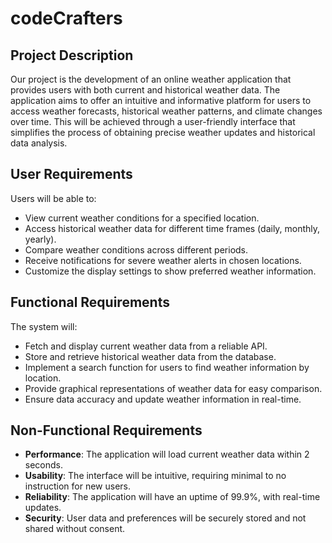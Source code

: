 # codeCrafters

## Project Description

Our project is the development of an online weather application that provides users with both current and historical weather data. The application aims to offer an intuitive and informative platform for users to access weather forecasts, historical weather patterns, and climate changes over time. This will be achieved through a user-friendly interface that simplifies the process of obtaining precise weather updates and historical data analysis.

## User Requirements

Users will be able to:

- View current weather conditions for a specified location.
- Access historical weather data for different time frames (daily, monthly, yearly).
- Compare weather conditions across different periods.
- Receive notifications for severe weather alerts in chosen locations.
- Customize the display settings to show preferred weather information.

## Functional Requirements

The system will:

- Fetch and display current weather data from a reliable API.
- Store and retrieve historical weather data from the database.
- Implement a search function for users to find weather information by location.
- Provide graphical representations of weather data for easy comparison.
- Ensure data accuracy and update weather information in real-time.

## Non-Functional Requirements

- **Performance**: The application will load current weather data within 2 seconds.
- **Usability**: The interface will be intuitive, requiring minimal to no instruction for new users.
- **Reliability**: The application will have an uptime of 99.9%, with real-time updates.
- **Security**: User data and preferences will be securely stored and not shared without consent.
